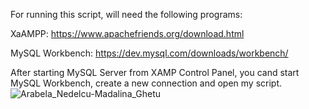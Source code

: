 For running this script, will need the following programs:

XaAMPP: https://www.apachefriends.org/download.html

MySQL Workbench: https://dev.mysql.com/downloads/workbench/

After starting MySQL Server from XAMP Control Panel, you cand start MySQL Workbench, create a new connection and open my script.
![Arabela_Nedelcu-Madalina_Ghetu](https://user-images.githubusercontent.com/72128155/118797109-e91be980-b8a4-11eb-90c7-7cd6873102a2.png)
